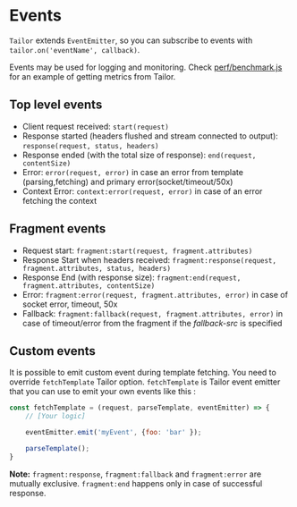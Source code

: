 # Events

`Tailor` extends `EventEmitter`, so you can subscribe to events with `tailor.on('eventName', callback)`.

Events may be used for logging and monitoring. Check [perf/benchmark.js](https://github.com/zalando/tailor/blob/master/perf/benchmark.js#L28) for an example of getting metrics from Tailor.

## Top level events

* Client request received: `start(request)`
* Response started (headers flushed and stream connected to output): `response(request, status, headers)`
* Response ended (with the total size of response): `end(request, contentSize)`
* Error: `error(request, error)` in case an error from template (parsing,fetching) and primary error(socket/timeout/50x)
* Context Error: `context:error(request, error)` in case of an error fetching the context

## Fragment events

* Request start: `fragment:start(request, fragment.attributes)`
* Response Start when headers received: `fragment:response(request, fragment.attributes, status, headers)`
* Response End (with response size): `fragment:end(request, fragment.attributes, contentSize)`
* Error: `fragment:error(request, fragment.attributes, error)` in case of socket error, timeout, 50x
* Fallback: `fragment:fallback(request, fragment.attributes, error)` in case of timeout/error from the fragment if the *fallback-src* is specified

## Custom events

It is possible to emit custom event during template fetching. You need to override `fetchTemplate` Tailor option. `fetchTemplate` is Tailor event emitter that you can use to emit your own events like this : 

```js
const fetchTemplate = (request, parseTemplate, eventEmitter) => {
    // [Your logic]

    eventEmitter.emit('myEvent', {foo: 'bar' });

    parseTemplate();
}
```


**Note:**  `fragment:response`, `fragment:fallback` and `fragment:error` are mutually exclusive. `fragment:end` happens only in case of successful response.

